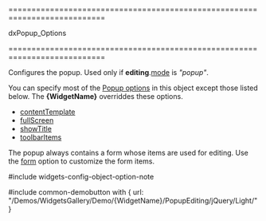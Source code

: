 ===========================================================================
<!--type-->dxPopup_Options<!--/type-->
===========================================================================

<!--shortDescription-->
Configures the popup. Used only if **editing**.[mode]({basewidgetpath}/Configuration/editing/#mode) is *"popup"*.
<!--/shortDescription-->

<!--fullDescription-->
You can specify most of the [Popup options](/Documentation/ApiReference/UI_Widgets/dxPopup/Configuration/) in this object except those listed below. The **{WidgetName}** overriddes these options.

- [contentTemplate](/Documentation/ApiReference/UI_Widgets/dxPopup/Configuration/#contentTemplate)
- [fullScreen](/Documentation/ApiReference/UI_Widgets/dxPopup/Configuration/#fullScreen)
- [showTitle](/Documentation/ApiReference/UI_Widgets/dxPopup/Configuration/#showTitle)
- [toolbarItems](/Documentation/ApiReference/UI_Widgets/dxPopup/Configuration/toolbarItems/)

The popup always contains a form whose items are used for editing. Use the [form]({basewidgetpath}/Configuration/editing/#form) option to customize the form items.

#include widgets-config-object-option-note

#include common-demobutton with {
    url: "/Demos/WidgetsGallery/Demo/{WidgetName}/PopupEditing/jQuery/Light/"
}
<!--/fullDescription-->